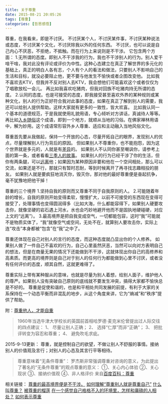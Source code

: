```yaml
---
title: 关于尊重
date: 2015-08-21 20:05:26
tags: [尊重]
categories: [哲思感悟]
---
```

尊重，在我看来，即是不讨厌。
不讨厌某个人，不讨厌某件事，不讨厌某种说法或态度，不讨厌某个文化，不讨厌除我以外的任何东西。
不讨厌，也可以说是自己内心不厌恶，不拒绝，不抵触。而在行为上来说则是不干涉。
它包含两个方面：
1.无所谓的态度。即别人不干涉我的行为，我也不干涉别人的行为。别人爱干啥干啥，我对此没有评论或评价为中性。这种心态建立在真正了解世界的多元化的基础上，真正的明白人各有志，个人有个人的看法和做法，只要别人不影响自己的生活和目标，就没必要阻止他，更不要与他发生不愉快或者企图改变他。
比如我不喜欢去KTV，但我并不反对别人去KTV，我会想他们可能喜欢这个或者仅仅为了唱歌放松一会儿。
再比如我喜欢吃猪肉，但我对回族不吃猪肉持无所谓的态度。
2.认同的态度。也是可接受的态度，即我接受甚至喜欢外界的某种规则或某种文化，别人的行为正好符合我对此事的态度，如果在真正了解到别人的需要，我还可以给别人提供帮助。这样大家就有更多的一致性，皆大欢喜。
比如我认同一个基本的道德规范，于是我就使用礼貌用语，专心倾听对方讲话，真诚待人等等。
再比如[入乡随俗](http://baike.baidu.com/view/72745.htm)这个成语，即到一个地方，就顺从当地的习俗。在佛家禅林用语中，解为妙用。这个成语常形容外乡人尊重、适应和主动融入当地风俗文化。
<!--more-->
尊重首先要从我做起，保持一个开放的心态，尽量开拓自己的眼界，发现别人的优点，尽量理解别人行为背后的原因。
但如果别人不尊重你，也不能抱怨，因为这个世界就是多元的，人就是有[差异](http://zhihu.com/question/22291884/answer/20959998)的。
如果别人不认同你甚至嘲讽你，请参考上面的第一条，或者看看[三季人的故事](http://baike.baidu.com/view/2871922.htm)。
如果别人的行为已经干涉了你的生活，但你有两条腿，可以[远离](http://zhihu.com/question/22291884/answer/21209899)他；如果因为某种原因非要和他在一个空间相处，那么可以交流，如果还是不行，那就只有暂时忍耐，等到时候离开了再寻找志趣相投的朋友。
如果别人就是要疯狂地消灭你，毁灭你，那对他的最好尊重便是奋起抗争，毫不犹豫地把他干掉！

尊重的三个境界
1.坚持自我的原则而又尊重不同于自我原则的人。
2.可能随着年龄的增长，自我的原则开始变得柔软，慢慢扩大，以前不可接受的东西现在变得可接受了，处理事情也变得圆润得多（比如大海，什么都能容得下，如果别人硬要攻击你，就像坚硬的岩石遇上河水，水也会巧妙地避开他而不是固执地硬碰硬，对应上文的“远离”）。
3.最高境界是把自我变成空气，一切都能包容，这时“我”可能就不是物质实体了，“我”就像空气或空间，无处不在，就算别人要攻击你，实际上连“攻击”本身都被“包含”在“我”之中了。

尊重还体现在自己对别人的言行的态度，而这种态度就凸显出你的个人修养。
如果别人做了一件自己不喜欢的行为，自己心里虽然厌恶，当然可以向对方表明自己的想法，但是在商量无果的情况下还能做到不干涉，这就体现出你自己的高修养和高素质。而更高的境界则是自己对于别人的任何行为都能做到心里不讨厌，或者没有任何评价的态度，顺其自然，这就更难得了。

尊重实际上带有某种服从的意味，也就是尽量为别人着想，给别人面子，维护他人的尊严。如果别人没有突破自己原则的底线就不要发生冲突，搞得大家都不愉快总是不好的。
尊重是促使和谐的，也是和平相处共同发展的前提，有利于大家的关系保持在一个动态平衡而非混乱的地步，从这个角度来讲，它为“熵减”和“秩序”提供了帮助。

附：[尊重他人，才能自重](http://www.xiusida.com/dream9.htm)
>1960年当选牛津大学校长的英国前首相哈罗德·麦克米伦曾提出过人际交往的四点建议：
1、 尽量让别人正确；
2、 选择“仁厚”而非“正确”；
3、 把批评转变为容忍和尊重；
4、 避免吹毛求疵。

2015-9-13更新：
尊重，就是控制自己的欲望，不做让别人不舒服的事情。接纳别人的价值观及言行；对别人的心态及其言行平等相待。


>尊重意味着“无条件尊重”：
罗杰斯非常强调尊重对咨询的意义，为此提出了著名的“无条件尊重”的观点尊重的意义：
①、关心内心体验
②、关心现状
③、接纳价值观
④、非人格评价
来自[百度百科：尊重][1]

相关链接：
[尊重的最高境界便是不干涉。][2]
[如何理解“尊重别人就是尊重自己”][3]
[什么叫尊重？](http://www.zhihu.com/question/20498390)
[被尊重的榴莲](http://blog.sina.com.cn/s/blog_5e09444b010183wd.html)
[在一个感觉自己格格不入的环境里，怎样和庸碌的人相处？](http://www.zhihu.com/question/22291884)
[如何表示尊重][4]




  [1]: http://baike.baidu.com/link?url=wtaf5v768RsFMk-xycC12qIzeN0GZ6IXiKCRt3Ve-MLv7VFpYzANhhH8OPelOK66_2R0k9CUDhfYP31ve88Jb3xQ71KP-YouvyVzGQBvpYe
  [2]: http://www.zhihu.com/question/26375616/answer/62156936
  [3]: http://www.zhihu.com/question/20717883
  [4]: http://zh.wikihow.com/%E8%A1%A8%E7%A4%BA%E5%B0%8A%E9%87%8D
